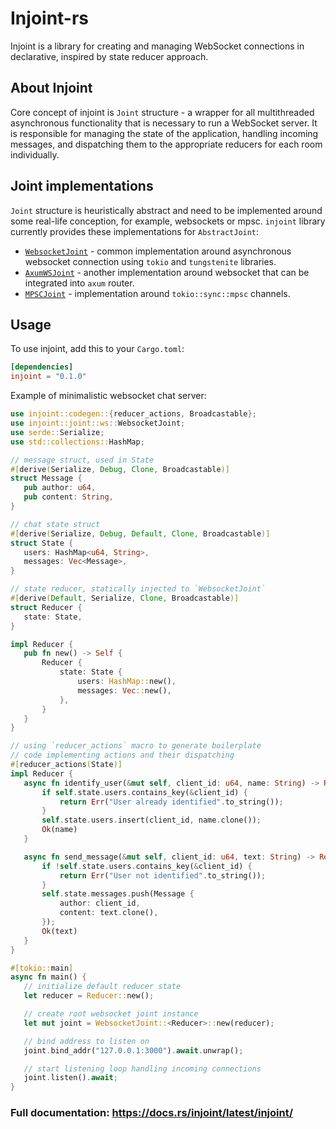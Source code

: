 # Injoint-rs

Injoint is a library for creating and managing WebSocket connections in declarative, inspired by state reducer approach.

## About Injoint

Core concept of injoint is `Joint` structure - a wrapper for all multithreaded asynchronous functionality
that is necessary to run a WebSocket server. It is responsible for managing the state of the application,
handling incoming messages, and dispatching them to the appropriate reducers for each room individually.

## Joint implementations

`Joint` structure is heuristically abstract and need to be implemented around some real-life conception,
for example, websockets or mpsc. `injoint` library currently provides these implementations for `AbstractJoint`:

- [`WebsocketJoint`](https://docs.rs/injoint/latest/injoint/joint/ws/struct.WebsocketJoint.html) - common implementation
  around asynchronous websocket connection
  using `tokio` and `tungstenite` libraries.
- [`AxumWSJoint`](https://docs.rs/injoint/latest/injoint/joint/ws/struct.AxumWSJoint.html) - another implementation
  around websocket that can be integrated
  into `axum` router.
- [`MPSCJoint`](https://docs.rs/injoint/latest/injoint/joint/ws/struct.MPSCJoint.html) - implementation around
  `tokio::sync::mpsc` channels.

## Usage

To use injoint, add this to your `Cargo.toml`:

```toml
[dependencies]
injoint = "0.1.0"
```

Example of minimalistic websocket chat server:

 ```rust
 use injoint::codegen::{reducer_actions, Broadcastable};
use injoint::joint::ws::WebsocketJoint;
use serde::Serialize;
use std::collections::HashMap;

// message struct, used in State
#[derive(Serialize, Debug, Clone, Broadcastable)]
struct Message {
    pub author: u64,
    pub content: String,
}

// chat state struct
#[derive(Serialize, Debug, Default, Clone, Broadcastable)]
struct State {
    users: HashMap<u64, String>,
    messages: Vec<Message>,
}

// state reducer, statically injected to `WebsocketJoint`
#[derive(Default, Serialize, Clone, Broadcastable)]
struct Reducer {
    state: State,
}

impl Reducer {
    pub fn new() -> Self {
        Reducer {
            state: State {
                users: HashMap::new(),
                messages: Vec::new(),
            },
        }
    }
}

// using `reducer_actions` macro to generate boilerplate
// code implementing actions and their dispatching
#[reducer_actions(State)]
impl Reducer {
    async fn identify_user(&mut self, client_id: u64, name: String) -> Result<String, String> {
        if self.state.users.contains_key(&client_id) {
            return Err("User already identified".to_string());
        }
        self.state.users.insert(client_id, name.clone());
        Ok(name)
    }

    async fn send_message(&mut self, client_id: u64, text: String) -> Result<String, String> {
        if !self.state.users.contains_key(&client_id) {
            return Err("User not identified".to_string());
        }
        self.state.messages.push(Message {
            author: client_id,
            content: text.clone(),
        });
        Ok(text)
    }
}

#[tokio::main]
async fn main() {
    // initialize default reducer state
    let reducer = Reducer::new();

    // create root websocket joint instance
    let mut joint = WebsocketJoint::<Reducer>::new(reducer);

    // bind address to listen on
    joint.bind_addr("127.0.0.1:3000").await.unwrap();

    // start listening loop handling incoming connections
    joint.listen().await;
}
 ```

### Full documentation: https://docs.rs/injoint/latest/injoint/

